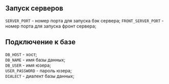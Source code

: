## Запуск серверов
`SERVER_PORT` - номер порта для запуска бэк сервера;
`FRONT_SERVER_PORT` - номер порта для запуска фронт сервера;


## Подключение к базе
`DB_HOST` - хост;  
`DB_NAME` - имя базы данных;  
`DB_USER` - имя юзера;  
`USER_PASSWORD` - пароль юзера;  
`DIALECT` - диалект базы данных;
